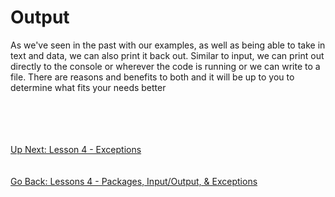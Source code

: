 # Output
As we've seen in the past with our examples, as well as being able to take in text and data, we can also print it back
out. Similar to input, we can print out directly to the console or wherever the code is running or we can write to a
file. There are reasons and benefits to both and it will be up to you to determine what fits your needs better

\
\
\
\
[Up Next: Lesson 4 - Exceptions](exceptions.md)
\
\
\
[Go Back: Lessons 4 - Packages, Input/Output, & Exceptions](README.md)